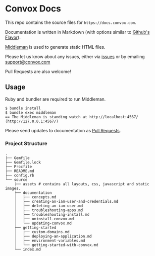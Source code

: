 # Convox Docs

This repo contains the source files for `https://docs.convox.com`.

Documentation is written in Markdown (with options similar to [Github's Flavor](https://help.github.com/articles/github-flavored-markdown/)).

[Middleman](https://middlemanapp.com/) is used to generate static HTML files.

Please let us know about any issues, either via [issues](/issues) or by emailing [support@convox.com](mailto:support@convox.com)

Pull Requests are also welcome!

## Usage

Ruby and bundler are required to run Middleman.

```shell
$ bundle install
$ bundle exec middleman
== The Middleman is standing watch at http://localhost:4567/ (http://127.0.0.1:4567/)
```

Please send updates to documentation as [Pull Requests](/pulls).

### Project Structure

```
.
├── Gemfile
├── Gemfile.lock
├── Procfile
├── README.md
├── config.rb
└── source
    ├── assets # contains all layouts, css, javascript and static images.
    ├── documentation
    │   ├── concepts.md
    │   ├── creating-an-iam-user-and-credentials.md
    │   ├── deleting-an-iam-user.md
    │   ├── troubleshooting-apps.md
    │   ├── troubleshooting-install.md
    │   ├── uninstall-convox.md
    │   └── updating-convox.md
    ├── getting-started
    │   ├── custom-domains.md
    │   ├── deploying-an-application.md
    │   ├── environment-variables.md
    │   └── getting-started-with-convox.md
    └── index.md
```
